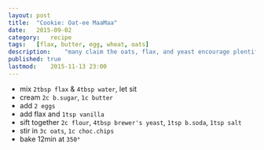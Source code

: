 ```yaml
---
layout: post
title:	"Cookie: Oat-ee MaaMaa"
date: 	2015-09-02
category: 	recipe
tags:	[flax, butter, egg, wheat, oats]
description:	"many claim the oats, flax, and yeast encourage plentiful supply for new mothers"
published: true
lastmod:	2015-11-13 23:00
---
```

* mix `2tbsp flax` & `4tbsp water`, let sit
* cream `2c b.sugar`, `1c butter`
* add `2 eggs`
* add flax and `1tsp vanilla`
* sift together `2c flour`, `4tbsp brewer's yeast`, `1tsp b.soda`, `1tsp salt`
* stir in `3c oats`, `1c choc.chips`
* bake 12min at `350°`
